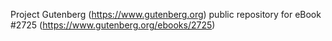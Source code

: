 Project Gutenberg (https://www.gutenberg.org) public repository for eBook #2725 (https://www.gutenberg.org/ebooks/2725)
